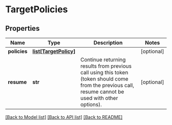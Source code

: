 # TargetPolicies

## Properties
Name | Type | Description | Notes
------------ | ------------- | ------------- | -------------
**policies** | [**list[TargetPolicy]**](TargetPolicy.md) |  | [optional] 
**resume** | **str** | Continue returning results from previous call using this token (token should come from the previous call, resume cannot be used with other options). | [optional] 

[[Back to Model list]](../README.md#documentation-for-models) [[Back to API list]](../README.md#documentation-for-api-endpoints) [[Back to README]](../README.md)


